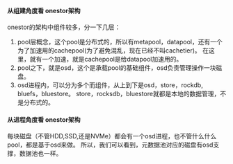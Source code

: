 #### 从组建角度看 onestor架构
onestor的架构中组件较多，分一下几层：
1. pool层概念，这个pool是分布式的，所以有metapool，datapool，还有一个为了加速用的cachepool(为了避免混乱，现在已经不叫cachetier)。
在这里，就有一个加速，就是cachepool是给datapool加速用的。
3. pool之下，就是osd，这个是承载pool的基础组件，osd负责管理操作一块磁盘。
4. osd进程内，可以分为多个而组件，从上到下是osd，store，rockdb, bluefs，bluestore。
store，rocksdb，bluestore就都是本地的数据管理，不是分布式的。

#### 从进程角度看 onestor架构
每块磁盘（不管HDD,SSD,还是NVMe）都会有一个osd进程，也不管什么什么pool，都是基于osd来做。
所以，我们可以看到，元数据池对应的磁盘有osd支撑，数据池也一样。
